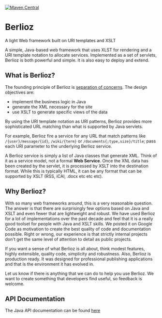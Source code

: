 [![Maven Central](https://img.shields.io/maven-central/v/org.pageseeder.berlioz/pso-berlioz.svg?label=Maven%20Central)](https://search.maven.org/search?q=g:%22org.pageseeder.berlioz%22%20AND%20a:%22pso-berlioz%22)

# Berlioz
A light Web framework built on URI templates and XSLT

A simple, Java-based web framework that uses XLST for rendering and a URI template notation to allocate services. Implemented as a set of servlets, Berlioz is both powerful and simple. It is also easy to deploy and extend.

## What is Berlioz?

The founding principle of Berlioz is [separation of concerns](http://en.wikipedia.org/wiki/Separation_of_concerns). The design objectives are:
  * implement the business logic in Java
  * generate the XML necessary for the site
  * use XSLT to generate specific views of the data

By using the URI template notation as URI patterns, Berlioz provides more sophisticated URL matching than what is supported by Java servlets.

For example, Berlioz fire a service for any URL that match patterns like `/{user}/message/{id}`, `/wiki/{term}` or `/documents{;type,size}/title`; pass each URI parameter to the underlying Berlioz service.

A Berlioz service is simply a list of Java classes that generate XML. Think of it as a service model, not a formal **Web Service**. Once the XNL data has been created by the servlet, it is processed by XSLT into the destination format. While this is typically HTML, it can be any format that can be supported by XSLT (RSS, iCAl, .docx etc etc etc).

## Why Berlioz?

With so many web frameworks around, this is a very reasonable question. The answer is that there are surprisingly few options based on Java and XSLT and even fewer that are lightweight and robust. We have used Berlioz for a lot of implementations over the past decade and feel that it is a really good toolset for people with Java and XSLT skills. We posted it on Google Code as motivation to create the best quality of code and documentation possible. Right or wrong, our experience is that strictly internal projects don't get the same level of attention to detail as public projects.

If you want a sense of what Berlioz is all about, think modest features, highly extensible, quality code, simplicity and robustness. Also, Berlioz is production ready. It was designed for professional publishing applications and that is the environment it has evolved in.

Let us know if there is anything that we can do to help you use Berlioz. We want to create something that developers find useful, so feedback is welcome.

## API Documentation

The Java API documentation can be found [here](http://pageseeder.org/apidocs/berlioz/latest/index.html)
